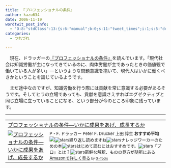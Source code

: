 ```yaml
---
title: 『プロフェッショナルの条件』
author: kazu634
date: 2006-11-19
wordtwit_post_info:
  - 'O:8:"stdClass":13:{s:6:"manual";b:0;s:11:"tweet_times";i:1;s:5:"delay";i:0;s:7:"enabled";i:1;s:10:"separation";s:2:"60";s:7:"version";s:3:"3.7";s:14:"tweet_template";b:0;s:6:"status";i:2;s:6:"result";a:0:{}s:13:"tweet_counter";i:2;s:13:"tweet_log_ids";a:1:{i:0;i:2655;}s:9:"hash_tags";a:0:{}s:8:"accounts";a:1:{i:0;s:7:"kazu634";}}'
categories:
  - つれづれ

---
```

<div class="section">
<p>
    　現在、ドラッガーの<a href="https://www.amazon.co.jp/exec/obidos/ASIN/4478300593/goodpic-22/" onclick="__gaTracker('send', 'event', 'outbound-article', 'https://www.amazon.co.jp/exec/obidos/ASIN/4478300593/goodpic-22/', '『プロフェッショナルの条件』');" target="_top">『プロフェッショナルの条件』</a>を読んでいます。「現代社会は知識労働が主になってきているのに、肉体労働が主であったときの価値観で働いている人が多い」―というような問題意識を抱いて、現代人はいかに働くべきかということを論じているようです。
</p></p> 
  
<p>
    　まだ途中なのですが、知識労働を行う際には貢献を常に意識する必要があるそうです。そしてヒラの立場であっても、貢献を意識さえすればエグゼクティブと同じ立場に立っていることになる、という部分が今のところ印象に残っています。
</p>
  
<hr />
  
<p>
<center>
</center>
</p>
  
<p>
<table cellpadding="5" border="0">
<tr>
<td colspan="2">
<a href="https://www.amazon.co.jp/exec/obidos/ASIN/4478300593/goodpic-22/" onclick="__gaTracker('send', 'event', 'outbound-article', 'https://www.amazon.co.jp/exec/obidos/ASIN/4478300593/goodpic-22/', 'プロフェッショナルの条件―いかに成果をあげ、成長するか');" target="_top">プロフェッショナルの条件―いかに成果をあげ、成長するか</a>
</td>
</tr>
      
<tr>
<td valign="top">
<a href="https://www.amazon.co.jp/exec/obidos/ASIN/4478300593/goodpic-22/" onclick="__gaTracker('send', 'event', 'outbound-article', 'https://www.amazon.co.jp/exec/obidos/ASIN/4478300593/goodpic-22/', '');" target="_top"><img alt="プロフェッショナルの条件―いかに成果をあげ、成長するか" src="http://ec1.images-amazon.com/images/P/4478300593.09._SCMZZZZZZZ_V1056609056_.jpg" border="0" /></a>
</td>
        
<td valign="top">
<font size="-1">P・F. ドラッカー Peter F. Drucker 上田 惇生 <strong>おすすめ平均</strong> <img src="http://g-images.amazon.com/images/G/01/detail/stars-4-5.gif" /><img alt="stars" src="http://g-images.amazon.com/images/G/01/detail/stars-4-0.gif" />繰り返し読めますね<img alt="stars" src="http://g-images.amazon.com/images/G/01/detail/stars-4-0.gif" />ナレッジワーカーのための本<img alt="stars" src="http://g-images.amazon.com/images/G/01/detail/stars-5-0.gif" />はじめて読むにはおすすめです。<img alt="stars" src="http://g-images.amazon.com/images/G/01/detail/stars-5-0.gif" />「プロ」とは？<img alt="stars" src="http://g-images.amazon.com/images/G/01/detail/stars-4-0.gif" />新鮮な解釈、ものの見方が随所にある<a href="https://www.amazon.co.jp/exec/obidos/ASIN/4478300593/goodpic-22/" onclick="__gaTracker('send', 'event', 'outbound-article', 'https://www.amazon.co.jp/exec/obidos/ASIN/4478300593/goodpic-22/', 'Amazonで詳しく見る');" target="_top">Amazonで詳しく見る</a></font><font size="-2"> by <a href="http://www.goodpic.com/mt/aws/index.html" onclick="__gaTracker('send', 'event', 'outbound-article', 'http://www.goodpic.com/mt/aws/index.html', 'G-Tools');">G-Tools</a></font>
</td>
</tr>
</table>
</p>
</div>
